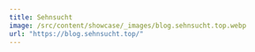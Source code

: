 ```yaml
---
title: Sehnsucht
image: /src/content/showcase/_images/blog.sehnsucht.top.webp
url: "https://blog.sehnsucht.top/"
---
```

